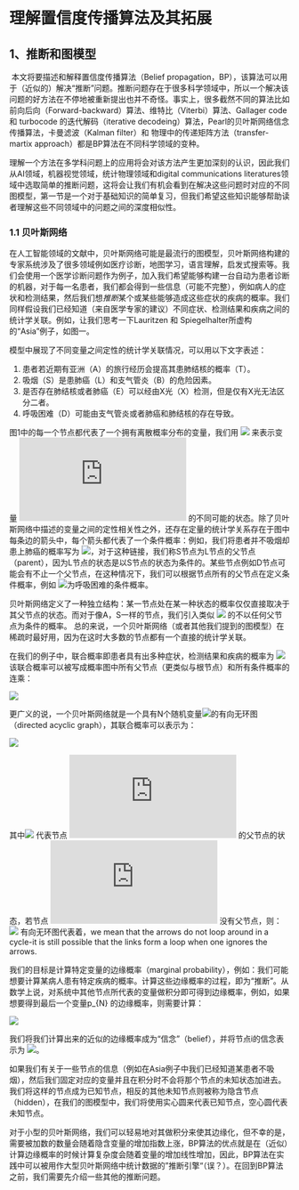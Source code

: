 # 理解置信度传播算法及其拓展

## 1、推断和图模型

​		本文将要描述和解释置信度传播算法（Belief propagation，BP），该算法可以用于（近似的）解决“推断”问题。推断问题存在于很多科学领域中，所以一个解决该问题的好方法在不停地被重新提出也并不奇怪。事实上，很多截然不同的算法比如前向后向（Forward-backward）算法、维特比（Viterbi）算法、Gallager code 和 turbocode 的迭代解码（iterative decodeing）算法，Pearl的贝叶斯网络信念传播算法，卡曼滤波（Kalman filter）和 物理中的传递矩阵方法（transfer-martix approach）都是BP算法在不同科学领域的变种。

理解一个方法在多学科问题上的应用将会对该方法产生更加深刻的认识，因此我们从AI领域，机器视觉领域，统计物理领域和digital communications literatures领域中选取简单的推断问题，这将会让我们有机会看到在解决这些问题时对应的不同图模型，第一节是一个对于基础知识的简单复习，但我们希望这些知识能够帮助读者理解这些不同领域中的问题之间的深度相似性。

### 1.1 贝叶斯网络

在人工智能领域的文献中，贝叶斯网络可能是最流行的图模型，贝叶斯网络构建的专家系统涉及了很多领域例如医疗诊断，地图学习，语言理解，启发式搜索等。我们会使用一个医学诊断问题作为例子，加入我们希望能够构建一台自动为患者诊断的机器，对于每一名患者，我们都会得到一些信息（可能不完整），例如病人的症状和检测结果，然后我们想*推断*某个或某些能够造成这些症状的疾病的概率。我们同样假设我们已经知道（来自医学专家的建议）不同症状、检测结果和疾病之间的统计学关联。例如，让我们思考一下Lauritzen 和 Spiegelhalter所虚构的“Asia”例子，如图一。

模型中展现了不同变量之间定性的统计学关联情况，可以用以下文字表述：

1. 患者若近期有亚洲（A）的旅行经历会提高其患肺结核的概率（T）。
2. 吸烟（S）是患肺癌（L）和支气管炎（B）的危险因素。
3. 是否存在肺结核或者肺癌（E）可以经由X光（X）检测，但是仅有X光无法区分二者。
4. 呼吸困难（D）可能由支气管炎或者肺癌和肺结核的存在导致。

图1中的每一个节点都代表了一个拥有离散概率分布的变量，我们用 ![](https://latex.codecogs.com/svg.latex?x_{i}) 来表示变量  ![](https://latex.codecogs.com/svg.latex?i) 的不同可能的状态。除了贝叶斯网络中描述的变量之间的定性相关性之外，还存在定量的统计学关系存在于图中每条边的箭头中，每个箭头都代表了一个条件概率：例如，我们将患者并不吸烟却患上肺癌的概率写为  ![](https://latex.codecogs.com/svg.latex?p(x_{L}|p_{S}) )，对于这种链接，我们称S节点为L节点的父节点（parent），因为L节点的状态是以S节点的状态为条件的。某些节点例如D节点可能会有不止一个父节点，在这种情况下，我们可以根据节点所有的父节点在定义条件概率，例如  ![](https://latex.codecogs.com/svg.latex?P(x_{D}|x_{E},x_{B}) )为呼吸困难的条件概率。

贝叶斯网络定义了一种独立结构：某一节点处在某一种状态的概率仅仅直接取决于其父节点的状态。而对于像A，S一样的节点，我们引入类似 ![](https://latex.codecogs.com/svg.latex?P(x_{S})) 的不以任何父节点为条件的概率。 总的来说，一个贝叶斯网络（或者其他我们提到的图模型）在稀疏时最好用，因为在这时大多数的节点都有一个直接的统计学关联。

在我们的例子中，联合概率即患者具有出多种症状，检测结果和疾病的概率为  ![](https://latex.codecogs.com/svg.latex?p(\{x\})=p(x_A,x_S,x_T,x_L,x_B,x_E,x_D,x_X))  
该联合概率可以被写成概率图中所有父节点（更类似与根节点）和所有条件概率的连乘：

![](https://latex.codecogs.com/svg.latex?p(\{x\})=p(x_A)p(x_S)p(x_T|x_A)p(x_L|x_S)p(x_B|x_S)p(x_E|x_L,x_T)p(x_D|x_B,x_E)p(x_X|x_E))

   更广义的说，一个贝叶斯网络就是一个具有N个随机变量![](https://latex.codecogs.com/svg.latex?x_{i})的有向无环图（directed acyclic graph），其联合概率可以表示为：

![](https://latex.codecogs.com/svg.latex?p(x_1,x_2,...,x_N)=\prod_{i=1}^{N}p(x_i|Par(x_i)))

其中![](https://latex.codecogs.com/svg.latex?Par(x_{i})) 代表节点 ![](https://latex.codecogs.com/svg.latex?i) 的父节点的状态，若节点 ![](https://latex.codecogs.com/svg.latex?i) 没有父节点，则：
![](https://latex.codecogs.com/svg.latex?p(x_i|Par(x_i))=p(x_{i})) 
有向无环图代表着，we mean that the arrows do not loop around in a cycle-it is still possible that the links form a loop when one ignores the arrows.

我们的目标是计算特定变量的边缘概率（marginal probability），例如：我们可能想要计算某病人患有特定疾病的概率。计算这些边缘概率的过程，即为“推断”。从数学上说，对系统中其他节点所代表的变量做积分即可得到边缘概率，例如，如果想要得到最后一个变量p_{N} 的边缘概率，则需要计算：

![](https://latex.codecogs.com/svg.latex?p(x_{N})=\sum_{x_1}\sum_{x_2}...\sum_{x_{N}-1}p(x_1,x_2,...,x_N)) 

我们将我们计算出来的近似的边缘概率成为“信念”（belief），并将节点i的信念表示为 ![](https://latex.codecogs.com/svg.latex?b(x_{i}))。

如果我们有关于一些节点的信息（例如在Asia例子中我们已经知道某患者不吸烟），然后我们固定对应的变量并且在积分时不会将那个节点的未知状态加进去。我们将这样的节点成为已知节点，相反的其他未知节点则被称为隐含节点（hidden），在我们的图模型中，我们将使用实心圆来代表已知节点，空心圆代表未知节点。

对于小型的贝叶斯网络，我们可以轻易地对其做积分来使其边缘化，但不幸的是，需要被加数的数量会随着隐含变量的增加指数上涨，BP算法的优点就是在（近似）计算边缘概率的时候计算复杂度会随着变量的增加线性增加，因此，BP算法在实践中可以被用作大型贝叶斯网络中统计数据的”推断引擎“（误？）。在回到BP算法 之前，我们需要先介绍一些其他的推断问题。
